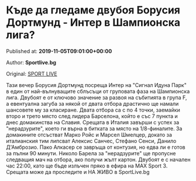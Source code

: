 
# Къде да гледаме двубоя Борусия Дортмунд - Интер в Шампионска лига?

Published at: **2019-11-05T09:01:00+00:00**

Author: **Sportlive.bg**

Original: [SPORT LIVE](https://www.sportlive.bg/worldfootball/championsleague/kyde-da-gledame-dvuboq-borusiq-dortmund---inter-v-shampionska-liga-1402312.html)

Тази вечер Борусия Дортмунд посреща Интер на "Сигнал Идуна Парк" в един от най-вълнуващите сблъсъци от груповата фаза на Шампионска лига. Двубоят е от ключово значение за развоя на събитията в група F, а евентуална загуба за някой от двата отбора драстично ще намали шансовете му за класиране.
Двата отбора са с по 4 точки, заемайки второ и трето място след лидера Барселона, който е със 7 пункта и днес домакинства на Славия. Срещата в Италия завърши с успех за "нерадзурите", което ги върна в битката за място на 1/8-финалите.
За домакините отсъстват Марко Ройс и Марсел Шмелцер, докато за италианския тим липсват Алексис Санчес, Стефано Сенси, Данило Д'Амброзио. Пако Алкасер се завръща от контузия, но едва ли е готов за пълни 90 минути. Николо Барела за "нерадзурите" ще пропусне следващия мач на отбора, ако получи жълт картон.
Двубоят е с начален час 22:00, като ще бъде излъчен пряко в ефира на MAX Sport 3. Срещата може да проследите и НА ЖИВО в SportLive.bg
